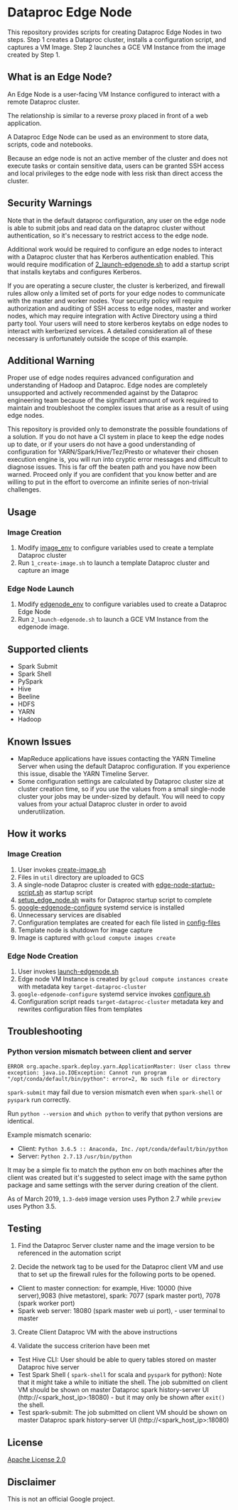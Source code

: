 # Dataproc Edge Node

This repository provides scripts for creating Dataproc Edge Nodes in two steps.
Step 1 creates a Dataproc cluster, installs a configuration script, and captures a VM Image.
Step 2 launches a GCE VM Instance from the image created by Step 1.


## What is an Edge Node?

An Edge Node is a user-facing VM Instance configured to interact with a remote Dataproc cluster.

The relationship is similar to a reverse proxy placed in front of a web application.

A Dataproc Edge Node can be used as an environment to store data, scripts, code and notebooks.

Because an edge node is not an active member of the cluster and does not execute tasks or contain sensitive data, users can be granted SSH access and local privileges to the edge node with less risk than direct access the cluster.


## Security Warnings

Note that in the default dataproc configuration, any user on the edge node is able to submit jobs and read data on the dataproc cluster without authentication, so it's necessary to restrict access to the edge node.

Additional work would be required to configure an edge nodes to interact with a Dataproc cluster that has Kerberos authentication enabled. This would require modification of [2_launch-edgenode.sh](2_launch-edgenode.sh) to add a startup script that installs keytabs and configures Kerberos.

If you are operating a secure cluster, the cluster is kerberized, and firewall rules allow only a limited set of ports for your edge nodes to communicate with the master and worker nodes. Your security policy will require authorization and auditing of SSH access to edge nodes, master and worker nodes, which may require integration with Active Directory using a third party tool. Your users will need to store kerberos keytabs on edge nodes to interact with kerberized services. A detailed consideration all of these necessary is unfortunately outside the scope of this example.


## Additional Warning

Proper use of edge nodes requires advanced configuration and understanding of Hadoop and Dataproc. Edge nodes are completely unsupported and actively recommended against by the Dataproc engineering team because of the significant amount of work required to maintain and troubleshoot the complex issues that arise as a result of using edge nodes.

This repository is provided only to demonstrate the possible foundations of a solution. If you do not have a CI system in place to keep the edge nodes up to date, or if your users do not have a good understanding of configuration for YARN/Spark/Hive/Tez/Presto or whatever their chosen execution engine is, you will run into cryptic error messages and difficult to diagnose issues. This is far off the beaten path and you have now been warned. Proceed only if you are confident that you know better and are willing to put in the effort to overcome an infinite series of non-trivial challenges.


## Usage

### Image Creation

1. Modify [image_env](image_env) to configure variables used to create a template Dataproc cluster
2. Run `1_create-image.sh` to launch a template Dataproc cluster and capture an image

### Edge Node Launch

1. Modify [edgenode_env](edgenode_env) to configure variables used to create a Dataproc Edge
Node
2. Run `2_launch-edgenode.sh` to launch a GCE VM Instance from the edgenode image.


## Supported clients

* Spark Submit
* Spark Shell
* PySpark
* Hive
* Beeline
* HDFS
* YARN
* Hadoop


## Known Issues

* MapReduce applications have issues contacting the YARN Timeline Server when using the default Dataproc configuration. If you experience this issue, disable the YARN Timeline Server.
* Some configuration settings are calculated by Dataproc cluster size at cluster creation time, so if you use the values from a small single-node cluster your jobs may be under-sized by default. You will need to copy values from your actual Dataproc cluster in order to avoid underutilization.


## How it works

### Image Creation

1. User invokes [create-image.sh](create-image.sh)
2. Files in `util` directory are uploaded to GCS
3. A single-node Dataproc cluster is created with [edge-node-startup-script.sh](util/edge-node-startup-script.sh) as startup script
4. [setup_edge_node.sh](util/setup_edge_node.sh) waits for Dataproc startup script to complete
5. [google-edgenode-configure](util/google-edgenode-configure.service) systemd service is installed
6. Unnecessary services are disabled
7. Configuration templates are created for each file listed in [config-files](util/config-files)
8. Template node is shutdown for image capture
9. Image is captured with `gcloud compute images create`

### Edge Node Creation

1. User invokes [launch-edgenode.sh](launch-edgenode.sh)
2. Edge node VM Instance is created by `gcloud compute instances create` with metadata key `target-dataproc-cluster`
3. `google-edgenode-configure` systemd service invokes [configure.sh](util/configure.sh)
4. Configuration script reads `target-dataproc-cluster` metadata key and rewrites configuration files from templates


## Troubleshooting

### Python version mismatch between client and server

```
ERROR org.apache.spark.deploy.yarn.ApplicationMaster: User class threw exception: java.io.IOException: Cannot run program "/opt/conda/default/bin/python": error=2, No such file or directory
```

`spark-submit` may fail due to version mismatch even when `spark-shell` or `pyspark` run correctly.

Run `python --version` and `which python` to verify that python versions are identical.

Example mismatch scenario:
- Client: `Python 3.6.5 :: Anaconda, Inc.` `/opt/conda/default/bin/python`
- Server: `Python 2.7.13` `/usr/bin/python`

It may be a simple fix to match the python env on both machines after the client was created but it's suggested to select image with the same python package and same settings with the server during creation of the client.

As of March 2019, `1.3-deb9` image version uses Python 2.7 while `preview` uses Python 3.5.


## Testing

1. Find the Dataproc Server cluster name and the image version to be referenced in the automation script

2. Decide the network tag to be used for the Dataproc client VM and use that to set up the firewall rules for the following ports to be opened.
- Client to master connection: for example, Hive: 10000 (hive server),9083 (hive metastore), spark: 7077 (spark master port), 7078 (spark worker port)
- Spark web server: 18080 (spark master web ui port), - user terminal to master

3. Create Client Dataproc VM with the above instructions

4. Validate the success criterion have been met
- Test Hive CLI: User should be able to query tables stored on master Dataproc hive server
- Test Spark Shell ( `spark-shell` for scala and `pyspark` for python): Note that it might take a while to initiate the shell. The job submitted on client VM should be shown on master Dataproc spark history-server UI (http://<spark_host_ip>:18080) - but it may only be shown after `exit()` the shell.
- Test spark-submit: The job submitted on client VM should be shown on master Dataproc spark history-server UI (http://<spark_host_ip>:18080)


## License

[Apache License 2.0](LICENSE)


## Disclaimer

This is not an official Google project.
